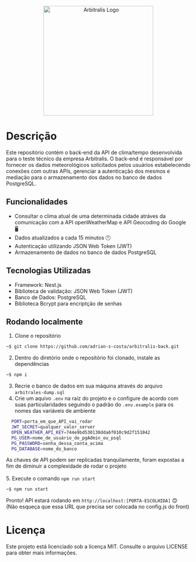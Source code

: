 <p align="center">
  <a href="http://nestjs.com/" target="blank"><img src="https://res.cloudinary.com/dmo7nzytn/image/upload/v1687912863/308830962_436245725278167_5731677229795523086_n_n9g23c.png" width="300" alt="Arbitralis Logo" /></a>
</p>

# Descrição
Este repositório contém o back-end da API de clima/tempo desenvolvida para o teste técnico da empresa Arbitralis. O back-end é responsável por fornecer os dados meteorológicos solicitados pelos usuários estabelecendo conexões com outras APIs, gerenciar a autenticação dos mesmos e mediação para o armazenamento dos dados no banco de dados PostgreSQL.

## Funcionalidades
- Consultar o clima atual de uma determinada cidade atráves da comunicação com a API openWeatherMap e API Geocoding do Google 🖥 <br>
- Dados atualizados a cada 15 minutos 🕛
- Autenticação utilizando JSON Web Token (JWT)
- Armazenamento de dados no banco de dados PostgreSQL

## Tecnologias Utilizadas
- Framework: Nest.js
- Biblioteca de validação: JSON Web Token (JWT)
- Banco de Dados: PostgreSQL
- Biblioteca Bcrypt para encriptção de senhas

## Rodando localmente
1. Clone o repositório
```bash
~$ git clone https://github.com/adrian-s-costa/arbitralis-back.git
```
2. Dentro do diretório onde o repositório foi clonado, instale as dependências
```bash
~$ npm i
```
3. Recrie o banco de dados em sua máquina através do arquivo `arbitrales-dump.sql` <br/>
4. Crie um aquivo `.env` na raíz do projeto e o configure de acordo com suas particularidades seguindo o padrão do `.env.example` para os nomes das variáveis de ambiente 
```bash
  PORT=porta_em_que_API_vai_rodar
  JWT_SECRET=qualquer_valor_server
  OPEN_WEATHER_API_KEY=744e9bd530130dda6f010c9d2f151042
  PG_USER=nome_de_usuário_do_pgAdmin_ou_psql
  PG_PASSWORD=senha_dessa_conta_acima
  PG_DATABASE=nome_do_banco
```
As chaves de API podem ser replicadas tranquilamente, foram expostas a fim de diminuir a complexidade de rodar o projeto <br/>
<br/>
5. Execute o comando `npm run start`
```bash
~$ npm run start
```
Pronto! API estará rodando em `http://localhost:[PORTA-ESCOLHIDA]` 😊 <br/>
(Não esqueça que essa URL que precisa ser colocada no config.js do front)

# Licença
Este projeto está licenciado sob a licença MIT. Consulte o arquivo LICENSE para obter mais informações.
